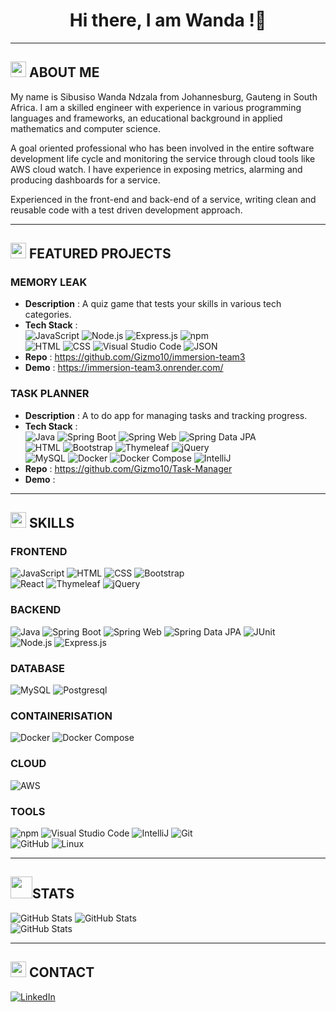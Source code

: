 <div align=center>
<h1> Hi there, I am Wanda !👋</h1>

</div>

---

## <img src="https://media2.giphy.com/media/QssGEmpkyEOhBCb7e1/giphy.gif?cid=ecf05e47a0n3gi1bfqntqmob8g9aid1oyj2wr3ds3mg700bl&rid=giphy.gif" width ="25"> ABOUT ME
My name is Sibusiso Wanda Ndzala from Johannesburg, Gauteng in South Africa. I am a skilled engineer with experience in various programming languages and frameworks, an educational background in applied mathematics and computer science.

A goal oriented professional who has been involved in the entire software development life cycle and monitoring the service through cloud tools like AWS cloud watch. I have experience in exposing metrics, alarming and producing dashboards for a service.

Experienced in the front-end and back-end of a service, writing clean and reusable code with a test driven development approach. 

---

## <img src="https://media2.giphy.com/media/QssGEmpkyEOhBCb7e1/giphy.gif?cid=ecf05e47a0n3gi1bfqntqmob8g9aid1oyj2wr3ds3mg700bl&rid=giphy.gif" width ="25"> FEATURED PROJECTS
### MEMORY LEAK
- **Description** : A quiz game that tests your skills in various tech categories.
- **Tech Stack** : </br>
![JavaScript](https://img.shields.io/badge/JavaScript-F7DF1E?style=flat-square&logo=javascript&logoColor=black) ![Node.js](https://img.shields.io/badge/Node.js-339933?style=flat-square&logo=node.js&logoColor=white) ![Express.js](https://img.shields.io/badge/Express.js-000000?style=flat-square&logo=express&logoColor=white) ![npm](https://img.shields.io/badge/npm-CB3837?style=flat-square&logo=npm&logoColor=white) </br>
![HTML](https://img.shields.io/badge/HTML-E34F26?style=flat-square&logo=HTML5&logoColor=white) ![CSS](https://img.shields.io/badge/CSS-1572B6?style=flat-square&logo=css3&logoColor=white) ![Visual Studio Code](https://img.shields.io/badge/Visual_Studio_Code-007ACC?style=flat-square&logo=visual-studio-code&logoColor=white) ![JSON](https://img.shields.io/badge/JSON-000000?style=flat-square&logo=json&logoColor=white) 
- **Repo** : https://github.com/Gizmo10/immersion-team3
- **Demo** : https://immersion-team3.onrender.com/


### TASK PLANNER
- **Description** : A to do app for managing tasks and tracking progress.
- **Tech Stack** : </br>
![Java](https://img.shields.io/badge/Java-ED8B00?style=flat-square&logo=openjdk&logoColor=white)  ![Spring Boot](https://img.shields.io/badge/Spring_Boot-6DB33F?style=flat-square&logo=spring-boot&logoColor=white) ![Spring Web](https://img.shields.io/badge/Spring_Web-6DB33F?style=flat-square&logo=spring&logoColor=white) ![Spring Data JPA](https://img.shields.io/badge/Spring_Data_JPA-6DB33F?style=flat-square&logo=spring&logoColor=white) </br> ![HTML](https://img.shields.io/badge/HTML-E34F26?style=flat-square&logo=HTML5&logoColor=white)  ![Bootstrap](https://img.shields.io/badge/Bootstrap-7952B3?style=flat-square&logo=bootstrap&logoColor=white) ![Thymeleaf](https://img.shields.io/badge/Thymeleaf-005F0F?style=flat-square&logo=thymeleaf&logoColor=white) ![jQuery](https://img.shields.io/badge/jQuery-0769AD?style=flat-square&logo=jquery&logoColor=white) </br> ![MySQL](https://img.shields.io/badge/MySQL-4479A1?style=flat-square&logo=mysql&logoColor=white) ![Docker](https://img.shields.io/badge/Docker-2496ED?style=flat-square&logo=docker&logoColor=white)  ![Docker Compose](https://img.shields.io/badge/Docker_Compose-2496ED?style=flat-square&logo=docker&logoColor=white) ![IntelliJ](https://img.shields.io/badge/Intellij%20Idea-000?style=flat-square&logo=intellij-idea&logoColor=white)
- **Repo** : https://github.com/Gizmo10/Task-Manager
- **Demo** :

---

## <img src="https://media2.giphy.com/media/QssGEmpkyEOhBCb7e1/giphy.gif?cid=ecf05e47a0n3gi1bfqntqmob8g9aid1oyj2wr3ds3mg700bl&rid=giphy.gif" width ="25"> SKILLS
### FRONTEND
 ![JavaScript](https://img.shields.io/badge/JavaScript-F7DF1E?style=flat-square&logo=javascript&logoColor=black) ![HTML](https://img.shields.io/badge/HTML-E34F26?style=flat-square&logo=HTML5&logoColor=white)  ![CSS](https://img.shields.io/badge/CSS-1572B6?style=flat-square&logo=css3&logoColor=white) ![Bootstrap](https://img.shields.io/badge/Bootstrap-7952B3?style=flat-square&logo=bootstrap&logoColor=white)  </br>
 ![React](https://img.shields.io/badge/-ReactJs-61DAFB?style=flat-square&logo=react&logoColor=white)  ![Thymeleaf](https://img.shields.io/badge/Thymeleaf-005F0F?style=flat-square&logo=thymeleaf&logoColor=white) ![jQuery](https://img.shields.io/badge/jQuery-0769AD?style=flat-square&logo=jquery&logoColor=white)

### BACKEND
![Java](https://img.shields.io/badge/Java-ED8B00?style=flat-square&logo=openjdk&logoColor=white)  ![Spring Boot](https://img.shields.io/badge/Spring_Boot-6DB33F?style=flat-square&logo=spring-boot&logoColor=white) ![Spring Web](https://img.shields.io/badge/Spring_Web-6DB33F?style=flat-square&logo=spring&logoColor=white) ![Spring Data JPA](https://img.shields.io/badge/Spring_Data_JPA-6DB33F?style=flat-square&logo=spring&logoColor=white) ![JUnit](https://img.shields.io/badge/junit-%23E33332?style=flat-square&logo=junit5&logoColor=white) </br>
![Node.js](https://img.shields.io/badge/Node.js-339933?style=flat-square&logo=node.js&logoColor=white) ![Express.js](https://img.shields.io/badge/Express.js-000000?style=flat-square&logo=express&logoColor=white)

### DATABASE
![MySQL](https://img.shields.io/badge/MySQL-4479A1?style=flat-square&logo=mysql&logoColor=white) ![Postgresql](https://img.shields.io/badge/postgresql-4169e1?style=flat-square&logo=postgresql&logoColor=white)

### CONTAINERISATION
![Docker](https://img.shields.io/badge/Docker-2496ED?style=flat-square&logo=docker&logoColor=white)  ![Docker Compose](https://img.shields.io/badge/Docker_Compose-2496ED?style=flat-square&logo=docker&logoColor=white)

### CLOUD
![AWS](https://img.shields.io/badge/AWS-232F3E?style=flat-square&logo=amazonwebservices&logoColor=white)

### TOOLS
![npm](https://img.shields.io/badge/npm-CB3837?style=flat-square&logo=npm&logoColor=white) ![Visual Studio Code](https://img.shields.io/badge/Visual_Studio_Code-007ACC?style=flat-square&logo=visual-studio-code&logoColor=white) ![IntelliJ](https://img.shields.io/badge/Intellij%20Idea-000?style=flat-square&logo=intellij-idea&logoColor=white) ![Git](https://img.shields.io/badge/git-%23F05033.svg?style=flat-square&logo=git&logoColor=white) </br>
![GitHub](https://img.shields.io/badge/github-%23121011.svg?style=flat-square&logo=github&logoColor=white) ![Linux](https://img.shields.io/badge/Linux-FCC624?style=flat-square&logo=linux&logoColor=black)

---

## <img src="https://media.giphy.com/media/iY8CRBdQXODJSCERIr/giphy.gif" width="35">STATS 
![GitHub Stats](https://github-readme-stats.vercel.app/api?username=Gizmo10&theme=blueberry&show_icons=true&hide_border=true&count_private=true)  ![GitHub Stats](https://streak-stats.demolab.com?user=Gizmo10&theme=blueberry&hide_border=true) </br>
![GitHub Stats](https://github-readme-stats.vercel.app/api/top-langs/?username=Gizmo10&theme=blueberry&show_icons=true&hide_border=true&&count_private=true) 

---

##  <img src="https://media2.giphy.com/media/QssGEmpkyEOhBCb7e1/giphy.gif?cid=ecf05e47a0n3gi1bfqntqmob8g9aid1oyj2wr3ds3mg700bl&rid=giphy.gif" width ="25"> CONTACT
[![LinkedIn]((https://img.shields.io/badge/LinkedIn-Connect-blue?style=flat-square&logoColor=white))](www.linkedin.com/in/sibusisowandandzala)

<!--
**Gizmo10/Gizmo10** is a ✨ _special_ ✨ repository because its `README.md` (this file) appears on your GitHub profile.

Here are some ideas to get you started:

- 🔭 I’m currently working on ...
- 🌱 I’m currently learning ...
- 👯 I’m looking to collaborate on ...
- 🤔 I’m looking for help with ...
- 💬 Ask me about ...
- 📫 How to reach me: ...
- 😄 Pronouns: ...
- ⚡ Fun fact: ...
-->
</div>
